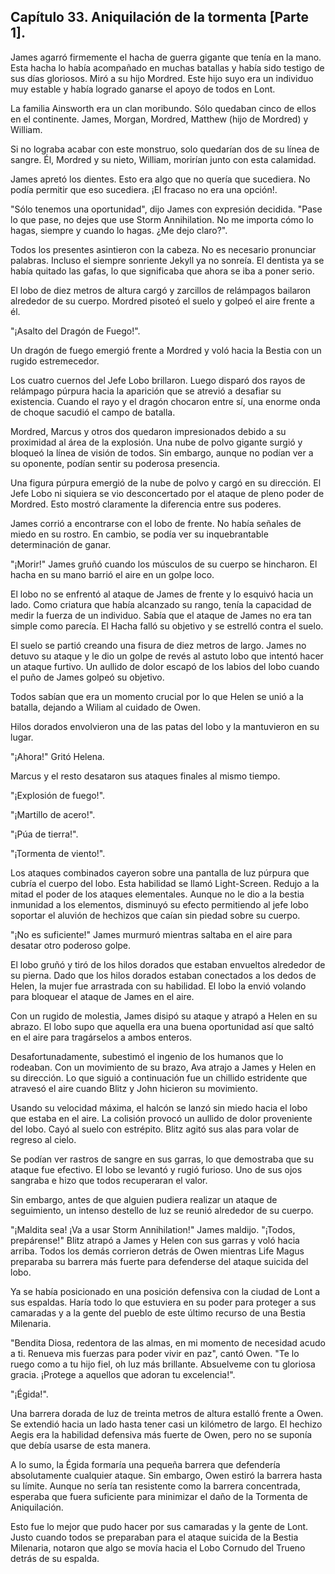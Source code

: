 
## Capítulo 33. Aniquilación de la tormenta [Parte 1].


James agarró firmemente el hacha de guerra gigante que tenía en la mano. Esta hacha lo había acompañado en muchas batallas y había sido testigo de sus días gloriosos. Miró a su hijo Mordred. Este hijo suyo era un individuo muy estable y había logrado ganarse el apoyo de todos en Lont.

La familia Ainsworth era un clan moribundo. Sólo quedaban cinco de ellos en el continente. James, Morgan, Mordred, Matthew (hijo de Mordred) y William.

Si no lograba acabar con este monstruo, solo quedarían dos de su línea de sangre. Él, Mordred y su nieto, William, morirían junto con esta calamidad.

James apretó los dientes. Esto era algo que no quería que sucediera. No podía permitir que eso sucediera. ¡El fracaso no era una opción!.

"Sólo tenemos una oportunidad", dijo James con expresión decidida. "Pase lo que pase, no dejes que use Storm Annihilation. No me importa cómo lo hagas, siempre y cuando lo hagas. ¿Me dejo claro?".

Todos los presentes asintieron con la cabeza. No es necesario pronunciar palabras. Incluso el siempre sonriente Jekyll ya no sonreía. El dentista ya se había quitado las gafas, lo que significaba que ahora se iba a poner serio.

El lobo de diez metros de altura cargó y zarcillos de relámpagos bailaron alrededor de su cuerpo. Mordred pisoteó el suelo y golpeó el aire frente a él.

"¡Asalto del Dragón de Fuego!".

Un dragón de fuego emergió frente a Mordred y voló hacia la Bestia con un rugido estremecedor.

Los cuatro cuernos del Jefe Lobo brillaron. Luego disparó dos rayos de relámpago púrpura hacia la aparición que se atrevió a desafiar su existencia. Cuando el rayo y el dragón chocaron entre sí, una enorme onda de choque sacudió el campo de batalla.

Mordred, Marcus y otros dos quedaron impresionados debido a su proximidad al área de la explosión. Una nube de polvo gigante surgió y bloqueó la línea de visión de todos. Sin embargo, aunque no podían ver a su oponente, podían sentir su poderosa presencia.

Una figura púrpura emergió de la nube de polvo y cargó en su dirección. El Jefe Lobo ni siquiera se vio desconcertado por el ataque de pleno poder de Mordred. Esto mostró claramente la diferencia entre sus poderes.

James corrió a encontrarse con el lobo de frente. No había señales de miedo en su rostro. En cambio, se podía ver su inquebrantable determinación de ganar.

"¡Morir!" James gruñó cuando los músculos de su cuerpo se hincharon. El hacha en su mano barrió el aire en un golpe loco.

El lobo no se enfrentó al ataque de James de frente y lo esquivó hacia un lado. Como criatura que había alcanzado su rango, tenía la capacidad de medir la fuerza de un individuo. Sabía que el ataque de James no era tan simple como parecía. El Hacha falló su objetivo y se estrelló contra el suelo.

El suelo se partió creando una fisura de diez metros de largo. James no detuvo su ataque y le dio un golpe de revés al astuto lobo que intentó hacer un ataque furtivo. Un aullido de dolor escapó de los labios del lobo cuando el puño de James golpeó su objetivo.

Todos sabían que era un momento crucial por lo que Helen se unió a la batalla, dejando a Wiliam al cuidado de Owen.

Hilos dorados envolvieron una de las patas del lobo y la mantuvieron en su lugar.

"¡Ahora!" Gritó Helena.

Marcus y el resto desataron sus ataques finales al mismo tiempo.

"¡Explosión de fuego!".

"¡Martillo de acero!".

"¡Púa de tierra!".

"¡Tormenta de viento!".

Los ataques combinados cayeron sobre una pantalla de luz púrpura que cubría el cuerpo del lobo. Esta habilidad se llamó Light-Screen. Redujo a la mitad el poder de los ataques elementales. Aunque no le dio a la bestia inmunidad a los elementos, disminuyó su efecto permitiendo al jefe lobo soportar el aluvión de hechizos que caían sin piedad sobre su cuerpo.

"¡No es suficiente!" James murmuró mientras saltaba en el aire para desatar otro poderoso golpe.

El lobo gruñó y tiró de los hilos dorados que estaban envueltos alrededor de su pierna. Dado que los hilos dorados estaban conectados a los dedos de Helen, la mujer fue arrastrada con su habilidad. El lobo la envió volando para bloquear el ataque de James en el aire.

Con un rugido de molestia, James disipó su ataque y atrapó a Helen en su abrazo. El lobo supo que aquella era una buena oportunidad así que saltó en el aire para tragárselos a ambos enteros.

Desafortunadamente, subestimó el ingenio de los humanos que lo rodeaban.
Con un movimiento de su brazo, Ava atrajo a James y Helen en su dirección. Lo que siguió a continuación fue un chillido estridente que atravesó el aire cuando Blitz y John hicieron su movimiento.

Usando su velocidad máxima, el halcón se lanzó sin miedo hacia el lobo que estaba en el aire. La colisión provocó un aullido de dolor proveniente del lobo. Cayó al suelo con estrépito. Blitz agitó sus alas para volar de regreso al cielo.

Se podían ver rastros de sangre en sus garras, lo que demostraba que su ataque fue efectivo. El lobo se levantó y rugió furioso. Uno de sus ojos sangraba e hizo que todos recuperaran el valor.

Sin embargo, antes de que alguien pudiera realizar un ataque de seguimiento, un intenso destello de luz se reunió alrededor de su cuerpo.

"¡Maldita sea! ¡Va a usar Storm Annihilation!" James maldijo. "¡Todos, prepárense!"
Blitz atrapó a James y Helen con sus garras y voló hacia arriba. Todos los demás corrieron detrás de Owen mientras Life Magus preparaba su barrera más fuerte para defenderse del ataque suicida del lobo.

Ya se había posicionado en una posición defensiva con la ciudad de Lont a sus espaldas. Haría todo lo que estuviera en su poder para proteger a sus camaradas y a la gente del pueblo de este último recurso de una Bestia Milenaria.

"Bendita Diosa, redentora de las almas, en mi momento de necesidad acudo a ti. Renueva mis fuerzas para poder vivir en paz", cantó Owen. "Te lo ruego como a tu hijo fiel, oh luz más brillante. Absuelveme con tu gloriosa gracia. ¡Protege a aquellos que adoran tu excelencia!".

"¡Égida!".

Una barrera dorada de luz de treinta metros de altura estalló frente a Owen. Se extendió hacia un lado hasta tener casi un kilómetro de largo. El hechizo Aegis era la habilidad defensiva más fuerte de Owen, pero no se suponía que debía usarse de esta manera.

A lo sumo, la Égida formaría una pequeña barrera que defendería absolutamente cualquier ataque. Sin embargo, Owen estiró la barrera hasta su límite. Aunque no sería tan resistente como la barrera concentrada, esperaba que fuera suficiente para minimizar el daño de la Tormenta de Aniquilación.

Esto fue lo mejor que pudo hacer por sus camaradas y la gente de Lont.
Justo cuando todos se preparaban para el ataque suicida de la Bestia Milenaria, notaron que algo se movía hacia el Lobo Cornudo del Trueno detrás de su espalda.
